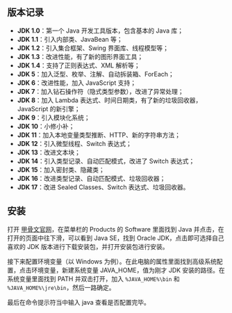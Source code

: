 ## 版本记录

- **JDK 1.0**：第一个 Java 开发工具版本，包含基本的 Java 库；
- **JDK 1.1**：引入内部类、JavaBean 等；
- **JDK 1.2**：引入集合框架、Swing 界面库、线程模型等；
- **JDK 1.3**：改进性能，有了新的图形界面工具；
- **JDK 1.4**：支持了正则表达式、XML 解析等；
- **JDK 5**：加入泛型、枚举、注解、自动拆装箱、ForEach；
- **JDK 6**：改进性能，加入 JavaScript 支持；
- **JDK 7**：加入钻石操作符（隐式类型参数），改进了异常处理；
- **JDK 8**：加入 Lambda 表达式、时间日期类，有了新的垃圾回收器，JavaScript 的新引擎；
- **JDK 9**：引入模块化系统；
- **JDK 10**：小修小补；
- **JDK 11**：加入本地变量类型推断、HTTP、新的字符串方法；
- **JDK 12**：引入微型线程、Switch 表达式；
- **JDK 13**：改进文本块；
- **JDK 14**：引入类型记录、自动匹配模式，改进了 Switch 表达式；
- **JDK 15**：加入密封类、隐藏类；
- **JDK 16**：改进类型记录、自动匹配模式、垃圾回收器；
- **JDK 17**：改进 Sealed Classes、Switch 表达式、垃圾回收器。

## 安装

打开 [甲骨文官网](https://www.oracle.com/)，在菜单栏的 Products 的 Software 里面找到 Java 并点击，在打开的页面中往下滑，可以看到 Java SE，找到 Oracle JDK，点击即可选择自己喜欢的 JDK 版本进行下载安装包，并打开安装包进行安装。

接下来配置环境变量（以 Windows 为例）。在此电脑的属性里面找到高级系统配置，点击环境变量，新建系统变量 JAVA_HOME，值为刚才 JDK 安装的路径。在系统变量里面找到 PATH 并双击打开，加入 `%JAVA_HOME%\bin` 和 `%JAVA_HOME%\jre\bin`，然后一路确定。

最后在命令提示符当中输入 java 查看是否配置完毕。